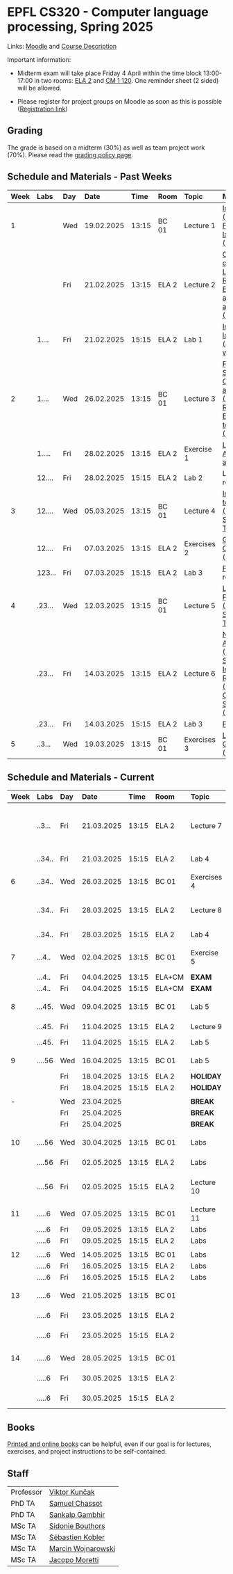 # EPFL CS320 - Computer language processing, Spring 2025

Links: [Moodle](https://moodle.epfl.ch/course/view.php?id=4241) and [Course Description](https://edu.epfl.ch/coursebook/en/computer-language-processing-CS-320)

Important information:

  * Midterm exam will take place Friday 4 April within the time block 13:00-17:00 in two rooms: [ELA 2](https://plan.epfl.ch/?room==ELA%202) and [CM 1 120](https://plan.epfl.ch/?room==CM%201%20120). One reminder sheet (2 sided) will be allowed.

  * Please register for project groups on Moodle as soon as this is possible ([Registration link](https://moodle.epfl.ch/mod/choicegroup/view.php?id=1282182))

## Grading

The grade is based on a midterm (30%) as well as team project work (70%). Please read the [grading policy page](info/grading.md).

## Schedule and Materials - Past Weeks

| Week | Labs | Day | Date       | Time  | Room   | Topic                | Materials              
| :--  | :--  | :-- | :--        | :--   | :--    | :--                  | :--                          
| 1    |      | Wed | 19.02.2025 | 13:15 | BC 01  | Lecture 1            | [Intro to CLP](https://mediaspace.epfl.ch/media/01-01%2C+Intro+to+Computer+Language+Processing/0_okro5h0v) [(PDF)](info/lectures/lec01a.pdf), [Formal languages](https://mediaspace.epfl.ch/media/01-02%2C+Formal+Languages/0_segfj94w) [(PDF)](info/lectures/lec01b.pdf) |
|      |      | Fri | 21.02.2025 | 13:15 | ELA 2  | Lecture 2 | [Operations on Formal Languages](https://mediaspace.epfl.ch/media/02-01%2C+Operations+on+Formal+Languages/0_otyeghg6), [Regular Expressions and Idea of a Lexer](https://mediaspace.epfl.ch/media/02-02%2C+Regular+Expressions+and+Lexer+Idea/0_th59v9kx) [(PDF)](info/lectures/lec02.pdf) |
|      | 1.... | Fri | 21.02.2025 | 15:15 | ELA 2  | Lab 1 | [Interpreter lab released (due in 2 weeks)](./info/labs/lab01/) |
| 2    | 1.... | Wed | 26.02.2025 | 13:15 | BC 01  | Lecture 3 | [First Symbols. Constructing a Lexer](https://mediaspace.epfl.ch/media/03-01%2C+First+Symbols.+Constructing+a+Lexer/0_a943fw0n) [(PDF)](info/lectures/lec03a.pdf), [From Regular Expressions to Automata](https://mediaspace.epfl.ch/media/03-02%2C+From+Regular+Expressions+to+Automata/0_icjqhfj0) [(PDF)](info/lectures/lec03b.pdf) |
|      | 1..... | Fri | 28.02.2025 | 13:15 | ELA 2  | Exercise 1 | [Languages, Automata and Lexers](info/exercises/ex-01.pdf) |
|      | 12.... | Fri | 28.02.2025 | 15:15 | ELA 2  | Lab 2 | Lexer lab release |
| 3    | 12.... | Wed | 05.03.2025 | 13:15 | BC 01  | Lecture 4 | [Introduction to Grammars](https://mediaspace.epfl.ch/media/04-01%2C+Introduction+to+Grammars/0_krhjbo09) [(PDF)](info/lectures/lec04-grammars-intro.pdf), [Syntax Trees](https://mediaspace.epfl.ch/media/04-02%2C+Syntax+Trees/0_9h4g5k1c) [(PDF)](info/lectures/lec04-trees.pdf)
|      | 12.... | Fri | 07.03.2025 | 13:15 | ELA 2  | Exercises 2 | [Grammar Concepts](info/exercises/ex-02.pdf) [(solutions)](info/exercises/ex-02-sol.pdf) |
|      | 123... | Fri | 07.03.2025 | 15:15 | ELA 2  | Lab 3 | [Parser lab](info/labs/lab03/) release |
| 4    | .23... | Wed | 12.03.2025 | 13:15 | BC 01  | Lecture 5 | [LL(1) Parsing](https://mediaspace.epfl.ch/media/04-03%2C+LL%281%29+Parsing/0_se2zd8kt) [(PDF)](info/lectures/lec05-ll1.pdf). [Scallion Tutorial](https://mediaspace.epfl.ch/media/04-10%2C+Scallion+tutorial/0_lypn7l0x) |
|      | .23... | Fri | 14.03.2025 | 13:15 | ELA 2  | Lecture 6  | [Name Analysis](https://mediaspace.epfl.ch/media/06-01%2C+Name+Analysis/0_1b9t1hz8) [(PDF)](info/lectures/lec06-name-analysis.pdf), [Type Systems as Inductive Relations](https://mediaspace.epfl.ch/media/07-01%2C+Introduction+to+Types+and+Inductive+Relations/0_3hxblocu) [(PDF)](info/lectures/lec06-inductive.pdf) . [Operational Semantics](https://mediaspace.epfl.ch/media/07-02%2C+Operational+Semantics/0_3ru05nbo) [(PDF)](info/lectures/lec06-operational.pdf) |
|      | .23... | Fri | 14.03.2025 | 15:15 | ELA 2  | Lab 3 | [Parser lab](info/labs/lab03/) |
| 5    | ..3... | Wed | 19.03.2025 | 13:15 | BC 01  | Exercises 3 | [LL(1) Grammars](info/exercises/ex-03.pdf) [(solutions)](info/exercises/ex-03-sol.pdf) |

## Schedule and Materials - Current

| Week | Labs | Day | Date       | Time  | Room   | Topic                | Materials              |
| :--  | :--  | :-- | :--        | :--   | :--    | :--                  | :--                    | 
|      | ..3... | Fri | 21.03.2025 | 13:15 | ELA 2  | Lecture 7 | [Type Checking](https://mediaspace.epfl.ch/media/07-03%2C+Type+Rules%2C+Progress%2C+Preservation/0_znlmwvlt) [(PDF)](info/lectures/lec07-soundness.pdf), [Type Inference](https://mediaspace.epfl.ch/media/08-01%2C+Type+Inference/0_txnn92oh) [(PDF)](info/lectures/lec07-inference.pdf)  |
|      | ..34.. | Fri | 21.03.2025 | 15:15 | ELA 2  | Lab 4 | [Typer lab](info/labs/lab04/) release |
|      |        |     |            |       |        |                           | 
| 6    | ..34.. | Wed | 26.03.2025 | 13:15 | BC 01  | Exercises 4 | Type checking |
|      | ..34.. | Fri | 28.03.2025 | 13:15 | ELA 2  | Lecture 8 | Type Inference. Code generation |
|      | ..34.. | Fri | 28.03.2025 | 15:15 | ELA 2  | Lab 4 | [Typer lab](info/labs/lab04/) |
|      |        |     |            |       |        |                           | 
| 7    | ...4.. | Wed | 02.04.2025 | 13:15 | BC 01  | Exercise 5 | Type checking and more |
|      | ...4.. | Fri | 04.04.2025 | 13:15 | ELA+CM | **EXAM** |  |
|      | ...4.. | Fri | 04.04.2025 | 15:15 | ELA+CM | **EXAM** |  |
|      |        |     |            |       |        |                           | 
| 8    | ...45. | Wed | 09.04.2025 | 13:15 | BC 01  | Lab 5 | Codegen lab release |
|      | ...45. | Fri | 11.04.2025 | 13:15 | ELA 2  | Lecture 9 | Code generation |
|      | ...45. | Fri | 11.04.2025 | 15:15 | ELA 2  | Lab 5 | Codegen lab |
|      |        |     |            |       |        |                           | 
| 9    | ....56 | Wed | 16.04.2025 | 13:15 | BC 01  | Lab 5 | Codegen lab. Pick projects |
|      |        | Fri | 18.04.2025 | 13:15 | ELA 2  | **HOLIDAY** |  |
|      |        | Fri | 18.04.2025 | 15:15 | ELA 2  | **HOLIDAY** |  |
|      |        |     |            |       |        |                           | 
| -    |        | Wed | 23.04.2025 |       |        | **BREAK** |  |
|      |        | Fri | 25.04.2025 |       |        | **BREAK** |  |
|      |        | Fri | 25.04.2025 |       |        | **BREAK** |  |
|      |        |     |            |       |        |                           | 
| 10   | ....56 | Wed | 30.04.2025 | 13:15 | BC 01  | Labs | **Oral Lab Checks** |
|      | ....56 | Fri | 02.05.2025 | 13:15 | ELA 2  | Labs | **Oral Lab Checks** |
|      | ....56 | Fri | 02.05.2025 | 15:15 | ELA 2  | Lecture 10 | Parsing general grammars |
|      |        |     |            |       |        |                           | 
| 11   | .....6 | Wed | 07.05.2025 | 13:15 | BC 01  | Lecture 11 | Compiler correctness |
|      | .....6 | Fri | 09.05.2025 | 13:15 | ELA 2  | Labs |  |
|      | .....6 | Fri | 09.05.2025 | 15:15 | ELA 2  | Labs |  |
|      |        |     |            |       |        |                           | 
| 12   | .....6 | Wed | 14.05.2025 | 13:15 | BC 01  | Labs |  |
|      | .....6 | Fri | 16.05.2025 | 13:15 | ELA 2  | Labs |  |
|      | .....6 | Fri | 16.05.2025 | 15:15 | ELA 2  | Labs |  |
|      |        |     |            |       |        |                           | 
| 13   | .....6 | Wed | 21.05.2025 | 13:15 | BC 01  |    | Project presentations |
|      | .....6 | Fri | 23.05.2025 | 13:15 | ELA 2  |    | Project presentations |
|      | .....6 | Fri | 23.05.2025 | 15:15 | ELA 2  |    | Project presentations |
|      |        |     |            |       |        |                           | 
| 14   | .....6 | Wed | 28.05.2025 | 13:15 | BC 01  |    | Project presentations |
|      | .....6 | Fri | 30.05.2025 | 13:15 | ELA 2  |    | Project presentations |
|      | .....6 | Fri | 30.05.2025 | 15:15 | ELA 2  |    | Project presentations |

## Books

[Printed and online books](info/books.md) can be helpful, even if our goal is for lectures, exercises, and project instructions to be self-contained.

## Staff

|           |                                                                 |
|:----------|:----------------------------------------------------------------|
| Professor | [Viktor Kunčak](https://people.epfl.ch/viktor.kuncak)           |
| PhD TA    | [Samuel Chassot](https://people.epfl.ch/samuel.chassot)         |
| PhD TA    | [Sankalp Gambhir](https://people.epfl.ch/sankalp.gambhir)       |
| MSc TA    | [Sidonie Bouthors](https://people.epfl.ch/sidonie.bouthors)     |
| MSc TA    | [Sébastien Kobler](https://people.epfl.ch/sebastien.kobler)     |
| MSc TA    | [Marcin Wojnarowski](https://people.epfl.ch/marcin.wojnarowski) |
| MSc TA    | [Jacopo Moretti](https://people.epfl.ch/jacopo.moretti/)        |
